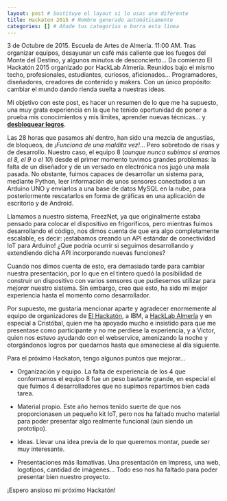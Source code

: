 ```yaml
---
layout: post # Sustituye el layout si lo usas uno diferente
title: Hackaton 2015 # Nombre generado automáticamente
categories: [] # Añade tus categorías o borra esta línea
---
```


3 de Octubre de 2015. Escuela de Artes de Almería. 11:00 AM. Tras organizar equipos, desayunar un café más caliente que los fuegos del Monte del Destino, y algunos minutos de desconcierto... Da comienzo El Hackatón 2015 organizado por HackLab Almería. Reunidos bajo el mismo techo, profesionales, estudiantes, curiosos, aficionados... Programadores, diseñadores, creadores de contenido y makers. Con un único propósito: cambiar el mundo dando rienda suelta a nuestras ideas.

Mi objetivo con este post, es hacer un resumen de lo que me ha supuesto, una muy grata experiencia en la que he tenido oportunidad de poner a prueba mis conocimientos y mis límites, aprender nuevas técnicas... y [**desbloquear logros**](https://instagram.com/p/8aS-OEPPOX/).

Las 28 horas que pasamos ahí dentro, han sido una mezcla de angustias, de bloqueos, de *¡Funciona de una maldita vez!*... Pero sobretodo de risas y de desarrollo. Nuestro caso, el equipo 8 (*aunque nunca subimos si eramos el 8, el 9 o el 10*) desde el primer momento tuvimos grandes problemas: la falta de un diseñador y de un versado en electrónica nos jugó una mala pasada. No obstante, fuimos capaces de desarrollar un sistema para, mediante Python, leer información de unos sensores conectados a un Arduino UNO y enviarlos a una base de datos MySQL en la nube, para posteriormente rescatarlos en forma de gráficas en una aplicación de escritorio y de Android.

Llamamos a nuestro sistema, FreezNet, ya que originalmente estaba pensado para colocar el dispositivo en frigoríficos, pero mientras fuimos desarrollando el código, nos dimos cuenta de que era algo completamente escalable, es decir: ¡estabamos creando un API estándar de conectividad IoT para Arduino! ¿Que podría ocurrir si seguimos desarrollando y extendiendo dicha API incorporando nuevas funciones?

Cuando nos dimos cuenta de esto, era demasiado tarde para cambiar nuestra presentación, por lo que en el tintero quedó la posibilidad de construir un dispositivo con varios sensores que pudiesemos utilizar para *mejorar* nuestro sistema. Sin embargo, creo que esto, ha sido mi mejor experiencia hasta el momento como desarrollador.

Por supuesto, me gustaría mencionar aparte y agradecer enormemente al equipo de organizadores de [El Hackatón](www.elhackaton.com), a IBM, a [HackLab Almería](http://hacklabalmeria.net/) y en especial a Cristóbal, quien me ha apoyado mucho e insistido para que me presentase como participante y no me perdiese la experiencia, y a Victor, quien nos estuvo ayudando con el webservice, amenizando la noche y otorgándonos logros por quedarnos hasta que amaneciese al día siguiente.

Para el próximo Hackaton, tengo algunos puntos que mejorar...

- Organización y equipo. La falta de experiencia de los 4 que conformamos el equipo 8 fue un peso bastante grande, en especial el que fuimos 4 desarrolladores que no supimos repartirnos bien cada tarea.

- Material propio. Este año hemos tenido suerte de que nos proporcionasen un pequeño kit IoT, pero nos ha faltado mucho material para poder presentar algo realmente funcional (aún siendo un prototipo).

- Ideas. Llevar una idea previa de lo que queremos montar, puede ser muy interesante.

- Presentaciones más llamativas. Una presentación en Impress, una web, logotipos, cantidad de imágenes... Todo eso nos ha faltado para poder presentar bien nuestro proyecto.

¡Espero ansioso mi próximo Hackatón!
